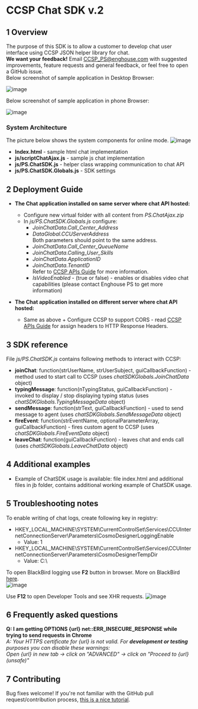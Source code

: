 # CCSP Chat SDK v.2

## 1 Overview
The purpose of this SDK is to allow a customer to develop chat user interface using CCSP JSON helper library for chat.  
**We want your feedback!** Email [CCSP_PS@enghouse.com](CCSP_PS@enghouse.com) with suggested improvements, feature requests and general feedback, or feel free to open a GitHub issue.  
Below screenshot of sample application in Desktop Browser:

![image](https://raw.githubusercontent.com/Enghouse-CCSP-PS/PS.ChatSDK/master/Docs/img/1.PNG)

Below screenshot of sample application in phone Browser:

![image](https://raw.githubusercontent.com/Enghouse-CCSP-PS/PS.ChatSDK/master/Docs/img/2.png)

### System Architecture
The picture below shows the system components for online mode.
![image](https://raw.githubusercontent.com/Enghouse-CCSP-PS/PS.ChatSDK/master/Docs/img/3.PNG)

* **Index.html** - sample html chat implementation
* **js/scriptChatAjax.js** - sample js chat implementation
* **js/PS.ChatSDK.js** - helper class wrapping communication to chat API 
* **js/PS.ChatSDK.Globals.js** - SDK settings


## 2 Deployment Guide
* **The Chat application installed on same server where chat API hosted:** 
  * Configure new virtual folder with all content from *PS.ChatAjax.zip*
  * In *js/PS.ChatSDK.Globals.js* configure:  
    * *JoinChatData.Call_Center_Address* 
    * *DataGlobal.CCUServerAddress*  
	Both parameters should point to the same address.
    * *JoinChatData.Call_Center_QueueName*
    * *JoinChatData.Calling_User_Skills*
    * *JoinChatData.ApplicationID*
    * *JoinChatData.TenantID*  
	Refer to [CCSP APIs Guide](https://support.cosmocom.com/download/attachments/501/CCSP+APIs+Guide.pdf?version=3) for more information.
    * *IsVideoEnabled* - (true or false) - enables or disables video chat capabilities (please contact Enghouse PS to get more information)

* **The Chat application installed on different server where chat API hosted:**
  * Same as above + Configure CCSP to support CORS - read [CCSP APIs Guide](https://support.cosmocom.com/download/attachments/501/CCSP+APIs+Guide.pdf?version=3) for assign headers to HTTP Response Headers.

## 3 SDK reference

File *js/PS.ChatSDK.js* contains following methods to interact with CCSP:
* **joinChat**: function(strUserName, strUserSubject, guiCallbackFunction) - method used to start call to CCSP (uses *chatSDKGlobals.JoinChatData* object)
* **typingMessage**: function(nTypingStatus, guiCallbackFunction) - invoked to display / stop displaying typing status (uses *chatSDKGlobals.TypingMessageData* object)
* **sendMessage**: function(strText, guiCallbackFunction) - used to send message to agent (uses *chatSDKGlobals.SendMessageData* object)
* **fireEvent**: function(strEventName, optionalParameterArray, guiCallbackFunction) - fires custom agent to CCSP (uses *chatSDKGlobals.FireEventData* object)
* **leaveChat**: function(guiCallbackFunction) - leaves chat and ends call (uses *chatSDKGlobals.LeaveChatData* object)

## 4 Additional examples
* Example of ChatSDK usage is available: file index.html and additional files in jb folder, contains additional working example of ChatSDK usage. 

## 5 Troubleshooting notes

To enable writing of chat logs, create following key in registry:
* HKEY_LOCAL_MACHINE\SYSTEM\CurrentControlSet\Services\CCUInternetConnectionServer\Parameters\CosmoDesignerLoggingEnable
  * Value: 1
* HKEY_LOCAL_MACHINE\SYSTEM\CurrentControlSet\Services\CCUInternetConnectionServer\Parameters\CosmoDesignerTempDir
  * Value: C:\

To open BlackBird logging use **F2** button in browser. More on BlackBird [here](http://demo.jb51.net/js/Blackbird/index.html).  
![image](https://raw.githubusercontent.com/Enghouse-CCSP-PS/PS.ChatSDK/master/Docs/img/4.PNG)

Use **F12** to open Developer Tools and see XHR requests.
![image](https://raw.githubusercontent.com/Enghouse-CCSP-PS/PS.ChatSDK/master/Docs/img/5.PNG)
## 6 Frequently asked questions

**Q: I am getting OPTIONS {url} net::ERR_INSECURE_RESPONSE while trying to send requests in Chrome**  
*A: Your HTTPS certificate for  {url} is not valid. For **development or testing** purposes you can disable these warnings:   
Open {url} in new tab -> click on "ADVANCED" -> click on "Proceed to {url} (unsafe)"*


## 7 Contributing

Bug fixes welcome! If you're not familiar with the GitHub pull
request/contribution process,
[this is a nice tutorial](https://gun.io/blog/how-to-github-fork-branch-and-pull-request/).